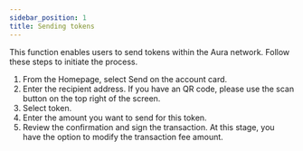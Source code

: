 ```yaml
---
sidebar_position: 1
title: Sending tokens
---
```


This function enables users to send tokens within the Aura network. Follow these steps to initiate the process.

1. From the Homepage, select Send on the account card.
2. Enter the recipient address. If you have an QR code, please use the scan button on the top right of the screen.
3. Select token.
4. Enter the amount you want to send for this token.
5. Review the confirmation and sign the transaction. At this stage, you have the option to modify the transaction fee amount.